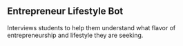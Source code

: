 ## Entrepreneur Lifestyle Bot
Interviews students to help them understand what flavor of entrepreneurship and lifestyle they are seeking.
